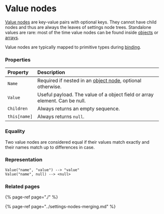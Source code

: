 # Value nodes

[Value nodes](https://github.com/vostok/configuration.abstractions/blob/master/Vostok.Configuration.Abstractions/SettingsTree/ValueNode.cs) are key-value pairs with optional keys. They cannot have child nodes and thus are always the leaves of settings node trees. Standalone values are rare: most of the time value nodes can be found inside [objects](object-nodes.md) or [arrays](array-nodes.md). 

Value nodes are typically mapped to primitive types during [binding](../binding-nodes-to-models.md).

### Properties

| Property | Description |
| :--- | :--- |
| `Name` | Required if nested in an [object node](object-nodes.md), optional otherwise. |
| `Value` | Useful payload. The value of a object field or array element. Can be null. |
| `Children` | Always returns an empty sequence. |
| `this[name]` | Always returns `null`. |

### Equality

Two value nodes are considered equal if their values match exactly and their names match up to differences in case.

### Representation

```text
Value("name", "value") --> "value"
Value("name", null) --> <null>
```

### Related pages

{% page-ref page="./" %}

{% page-ref page="../settings-nodes-merging.md" %}



